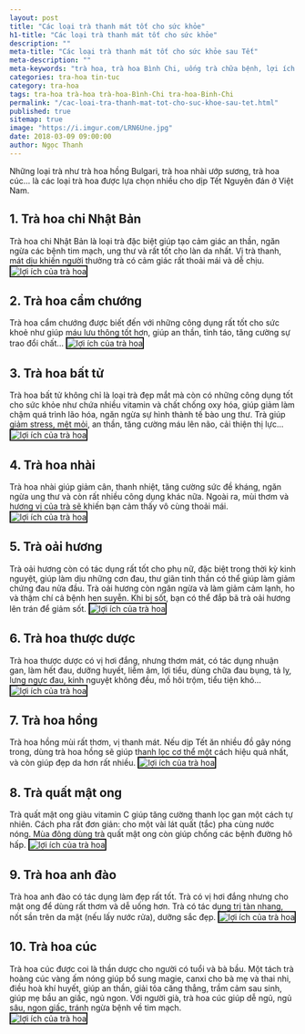 ```yaml
---
layout: post
title: "Các loại trà thanh mát tốt cho sức khỏe"
h1-title: "Các loại trà thanh mát tốt cho sức khỏe"
description: ""
meta-title: "Các loại trà thanh mát tốt cho sức khỏe sau Tết"
meta-description: ""
meta-keywords: "trà hoa, trà hoa Bình Chi, uống trà chữa bệnh, lợi ích của uống trà, trà cho người tiểu đường"
categories: tra-hoa tin-tuc
category: tra-hoa
tags: tra-hoa trà-hoa trà-hoa-Bình-Chi tra-hoa-Binh-Chi
permalink: "/cac-loai-tra-thanh-mat-tot-cho-suc-khoe-sau-tet.html"
published: true
sitemap: true
image: "https://i.imgur.com/LRN6Une.jpg"
date: 2018-03-09 09:00:00
author: Ngọc Thanh
---
```


Những loại trà như trà hoa hồng Bulgari, trà hoa nhài ướp sương, trà hoa cúc... là các loại trà hoa được lựa chọn nhiều cho dịp Tết Nguyên đán ở Việt Nam.

## 1. Trà hoa chi Nhật Bản
Trà hoa chi Nhật Bản là loại trà đặc biệt giúp tạo cảm giác an thần, ngăn ngừa các bệnh tim mạch, ung thư và rất tốt cho làn da nhất. Vị trà thanh, mát dịu khiến người thưởng trà có cảm giác rất thoải mái và dễ chịu.
<img  src="https://i.imgur.com/JQJPsNz.jpg" alt="lợi ích của trà hoa" class="image_fade responsive-img lazy" border="2">

## 2. Trà hoa cẩm chướng
Trà hoa cẩm chướng được biết đến với những công dụng rất tốt cho sức khoẻ như giúp máu lưu thông tốt hơn, giúp an thần, tỉnh táo, tăng cường sự trao đổi chất...
<img  src="https://i.imgur.com/N0doFSC.jpg" alt="lợi ích của trà hoa" class="image_fade responsive-img lazy" border="2">

## 3. Trà hoa bất tử
Trà hoa bất tử không chỉ là loại trà đẹp mắt mà còn có những công dụng tốt cho sức khỏe như chứa nhiều vitamin và chất chống oxy hóa, giúp giảm làm chậm quá trình lão hóa, ngăn ngừa sự hình thành tế bào ung thư. Trà giúp giảm stress, mệt mỏi, an thần, tăng cường máu lên não, cải thiện thị lực...
<img  src="https://i.imgur.com/LRN6Une.jpg" alt="lợi ích của trà hoa" class="image_fade responsive-img lazy" border="2">

## 4. Trà hoa nhài
Trà hoa nhài giúp giảm cân, thanh nhiệt, tăng cường sức đề kháng, ngăn ngừa ung thư và còn rất nhiều công dụng khác nữa. Ngoài ra, mùi thơm và hương vị của trà sẽ khiến bạn cảm thấy vô cùng thoải mái.
<img  src="https://i.imgur.com/OReWO8d.jpg" alt="lợi ích của trà hoa" class="image_fade responsive-img lazy" border="2">

## 5. Trà oải hương
Trà oải hương còn có tác dụng rất tốt cho phụ nữ, đặc biệt trong thời kỳ kinh nguyệt, giúp làm dịu những cơn đau, thư giãn tinh thần có thể giúp làm giảm chứng đau nửa đầu. Trà oải hương còn ngăn ngừa và làm giảm cảm lạnh, ho và thậm chí cả bệnh hen suyễn. Khi bị sốt, bạn có thể đắp bã trà oải hương lên trán để giảm sốt. 
<img  src="https://i.imgur.com/tOdlyoD.jpg" alt="lợi ích của trà hoa" class="image_fade responsive-img lazy" border="2">

## 6. Trà hoa thược dược
Trà hoa thược dược có vị hơi đắng, nhưng thơm mát, có tác dụng nhuận gan, làm hết đau, dưỡng huyết, liễm âm, lợi tiểu, dùng chữa đau bụng, tả lỵ, lưng ngực đau, kinh nguyệt không đều, mồ hôi trộm, tiểu tiện khó...
<img  src="https://i.imgur.com/qHxwL51.jpg" alt="lợi ích của trà hoa" class="image_fade responsive-img lazy" border="2">

## 7. Trà hoa hồng
Trà hoa hồng mùi rất thơm, vị thanh mát. Nếu dịp Tết ăn nhiều đồ gây nóng trong, dùng trà hoa hồng sẽ giúp thanh lọc cơ thể một cách hiệu quả nhất, và còn giúp đẹp da hơn rất nhiều. 
<img  src="https://i.imgur.com/AHh4bQh.jpg" alt="lợi ích của trà hoa" class="image_fade responsive-img lazy" border="2">

## 8. Trà quất mật ong
Trà quất mật ong giàu vitamin C giúp tăng cường thanh lọc gan một cách tự nhiên. Cách pha rất đơn giản: cho một vài lát quất (tắc) pha cùng nước nóng. Mùa đông dùng trà quất mật ong còn giúp chống các bệnh đường hô hấp.
<img  src="https://i.imgur.com/9yYvAdi.jpg" alt="lợi ích của trà hoa" class="image_fade responsive-img lazy" border="2">

## 9. Trà hoa anh đào
Trà hoa anh đào có tác dụng làm đẹp rất tốt. Trà có vị hơi đắng nhưng cho mật ong để dùng rất thơm và dễ uống hơn. Trà có tác dụng trị tàn nhang, nốt sần trên da mặt (nếu lấy nước rửa), dưỡng sắc đẹp.
<img  src="https://i.imgur.com/7YhYflu.jpg" alt="lợi ích của trà hoa" class="image_fade responsive-img lazy" border="2">

## 10. Trà hoa cúc
Trà hoa cúc được coi là thần dược cho người có tuổi và bà bầu. Một tách trà hoàng cúc vàng ấm nóng giúp bổ sung magie, canxi cho bà mẹ và thai nhi, điều hoà khí huyết, giúp an thần, giải tỏa căng thẳng, trầm cảm sau sinh, giúp mẹ bầu an giấc, ngủ ngon. Với người già, trà hoa cúc giúp dễ ngủ, ngủ sâu, ngon giấc, tránh ngừa bệnh về tim mạch.   
<img  src="https://i.imgur.com/uBhmWWm.jpg" alt="lợi ích của trà hoa" class="image_fade responsive-img lazy" border="2">
